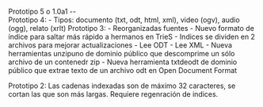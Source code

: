 Prototipo 5 o 1.0a1
		--	
Prototipo 4:
	- Tipos: documento (txt, odt, html, xml), video (ogv), audio (ogg), 
		relato (xrlt)
Prototipo 3:
	- Reorganizadas fuentes
	- Nuevo formato de índice para saltar más rápido a hermanos en TrieS
	- Indices se dividen en 2 archivos para mejorar actualizaciones
	- Lee ODT
	- Lee XML
	- Nueva herramientas unzipuno de dominio público que descomprime 
	  un sólo archivo de un contenedr zip
	- Nueva herramienta txtdeodt de dominio público que extrae texto 
	  de un archivo odt en Open Document Format

Prototipo 2: Las cadenas indexadas son de máximo 32 caracteres, se
	cortan las que son más largas.  Requiere regenración de indices.


